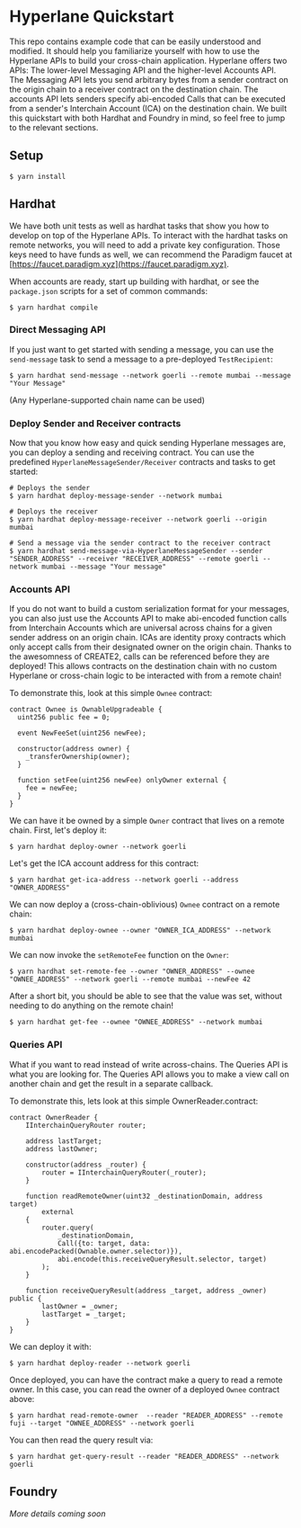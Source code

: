 # Hyperlane Quickstart

This repo contains example code that can be easily understood and modified. It should help you familiarize yourself with how to use the Hyperlane APIs to build your cross-chain application. Hyperlane offers two APIs: The lower-level Messaging API and the higher-level Accounts API. The Messaging API lets you send arbitrary bytes from a sender contract on the origin chain to a receiver contract on the destination chain. The accounts API lets senders specify abi-encoded Calls that can be executed from a sender's Interchain Account (ICA) on the destination chain. We built this quickstart with both Hardhat and Foundry in mind, so feel free to jump to the relevant sections.

## Setup

```shell
$ yarn install
```

## Hardhat

We have both unit tests as well as hardhat tasks that show you how to develop on top of the Hyperlane APIs. To interact with the hardhat tasks on remote networks, you will need to add a private key configuration. Those keys need to have funds as well, we can recommend the Paradigm faucet at [https://faucet.paradigm.xyz](https://faucet.paradigm.xyz).

When accounts are ready, start up building with hardhat, or see the `package.json` scripts for a set of common commands:

```shell
$ yarn hardhat compile
```

### Direct Messaging API

If you just want to get started with sending a message, you can use the `send-message` task to send a message to a pre-deployed `TestRecipient`:

```shell
$ yarn hardhat send-message --network goerli --remote mumbai --message "Your Message"
```

(Any Hyperlane-supported chain name can be used)

### Deploy Sender and Receiver contracts

Now that you know how easy and quick sending Hyperlane messages are, you can deploy a sending and receiving contract. You can use the predefined `HyperlaneMessageSender/Receiver` contracts and tasks to get started:

```shell
# Deploys the sender
$ yarn hardhat deploy-message-sender --network mumbai

# Deploys the receiver
$ yarn hardhat deploy-message-receiver --network goerli --origin mumbai

# Send a message via the sender contract to the receiver contract
$ yarn hardhat send-message-via-HyperlaneMessageSender --sender "SENDER_ADDRESS" --receiver "RECEIVER_ADDRESS" --remote goerli --network mumbai --message "Your message"
```

### Accounts API

If you do not want to build a custom serialization format for your messages, you can also just use the Accounts API to make abi-encoded function calls from Interchain Accounts which are universal across chains for a given sender address on an origin chain. ICAs are identity proxy contracts which only accept calls from their designated owner on the origin chain. Thanks to the awesomness of CREATE2, calls can be referenced before they are deployed! This allows contracts on the destination chain with no custom Hyperlane or cross-chain logic to be interacted with from a remote chain!

To demonstrate this, look at this simple `Ownee` contract:

```solidity
contract Ownee is OwnableUpgradeable {
  uint256 public fee = 0;

  event NewFeeSet(uint256 newFee);
  
  constructor(address owner) {
    _transferOwnership(owner);
  }

  function setFee(uint256 newFee) onlyOwner external {
    fee = newFee;
  }
}
```

We can have it be owned by a simple `Owner` contract that lives on a remote chain. First, let's deploy it:

```shell
$ yarn hardhat deploy-owner --network goerli
```

Let's get the ICA account address for this contract:


```shell
$ yarn hardhat get-ica-address --network goerli --address "OWNER_ADDRESS"
```

We can now deploy a (cross-chain-oblivious) `Ownee` contract on a remote chain:

```shell
$ yarn hardhat deploy-ownee --owner "OWNER_ICA_ADDRESS" --network mumbai
```

We can now invoke the `setRemoteFee` function on the `Owner`:

```shell
$ yarn hardhat set-remote-fee --owner "OWNER_ADDRESS" --ownee "OWNEE_ADDRESS" --network goerli --remote mumbai --newFee 42
```

After a short bit, you should be able to see that the value was set, without needing to do anything on the remote chain!

```shell
$ yarn hardhat get-fee --ownee "OWNEE_ADDRESS" --network mumbai
```

### Queries API

What if you want to read instead of write across-chains. The Queries API is what you are looking for. The Queries API allows you to make a view call on another chain and get the result in a separate callback.

To demonstrate this, lets look at this simple OwnerReader.contract:

```solidity
contract OwnerReader {
    IInterchainQueryRouter router;

    address lastTarget;
    address lastOwner;

    constructor(address _router) {
        router = IInterchainQueryRouter(_router);
    }

    function readRemoteOwner(uint32 _destinationDomain, address target)
        external
    {
        router.query(
            _destinationDomain,
            Call({to: target, data: abi.encodePacked(Ownable.owner.selector)}),
            abi.encode(this.receiveQueryResult.selector, target)
        );
    }

    function receiveQueryResult(address _target, address _owner) public {
        lastOwner = _owner;
        lastTarget = _target;
    }
}
```

We can deploy it with:

```shell
$ yarn hardhat deploy-reader --network goerli
```

Once deployed, you can have the contract make a query to read a remote owner. In this case, you can read the owner of a deployed `Ownee` contract above:

```shell
$ yarn hardhat read-remote-owner  --reader "READER_ADDRESS" --remote fuji --target "OWNEE_ADDRESS" --network goerli
```

You can then read the query result via:

```shell
$ yarn hardhat get-query-result --reader "READER_ADDRESS" --network goerli
```


## Foundry

_More details coming soon_
